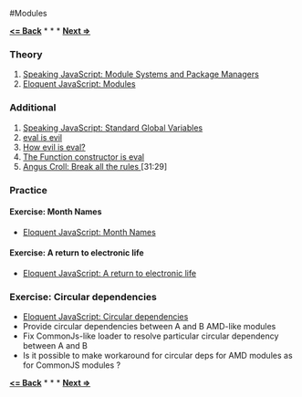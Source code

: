 #Modules

**[<= Back](../08-regexp/regexp.md)**		*	*	*	**[Next =>](../10-project-egg/project-egg.md)**

### Theory

1. [Speaking JavaScript: Module Systems and Package Managers](http://speakingjs.com/es5/ch31.html)
1. [Eloquent JavaScript: Modules](http://eloquentjavascript.net/06_object.html)

### Additional

1. [Speaking JavaScript: Standard Global Variables](http://speakingjs.com/es5/ch23.html)
1. [eval is evil](http://jslinterrors.com/eval-is-evil)
1. [How evil is eval?](https://javascriptweblog.wordpress.com/2010/04/19/how-evil-is-eval/)
1. [The Function constructor is eval](http://jslinterrors.com/the-function-constructor-is-eval/)
1. [Angus Croll: Break all the rules ](https://www.youtube.com/watch?v=MFtijdklZDo) [31:29]

### Practice

#### Exercise: Month Names

* [Eloquent JavaScript: Month Names](http://eloquentjavascript.net/10_modules.html#h_Ft63zbY95i)

#### Exercise: A return to electronic life

* [Eloquent JavaScript: A return to electronic life](http://eloquentjavascript.net/10_modules.html#h_3j/KaVGNV2)

### Exercise: Circular dependencies

* [Eloquent JavaScript: Circular dependencies](http://eloquentjavascript.net/10_modules.html#h_E/zWqBFdy8)
* Provide circular dependencies  between A and B AMD-like modules
* Fix CommonJs-like loader to resolve particular circular dependency between A and B
* Is it possible to make workaround for circular deps for AMD modules as for CommonJS modules ?

**[<= Back](../08-regexp/regexp.md)**		*	*	*	**[Next =>](../10-project-egg/project-egg.md)**
